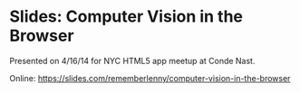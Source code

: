 Slides: Computer Vision in the Browser
===================================

Presented on 4/16/14 for NYC HTML5 app meetup at Conde Nast. 

Online: https://slides.com/rememberlenny/computer-vision-in-the-browser

